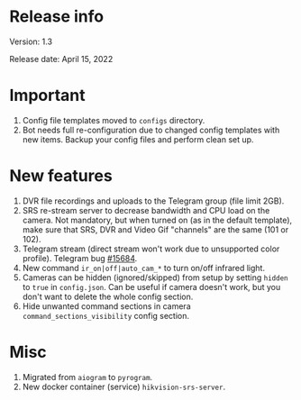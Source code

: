 # Release info

Version: 1.3

Release date: April 15, 2022

# Important
1. Config file templates moved to `configs` directory.
2. Bot needs full re-configuration due to changed config templates with new items.
   Backup your config files and perform clean set up.

# New features
1. DVR file recordings and uploads to the Telegram group (file limit 2GB).
2. SRS re-stream server to decrease bandwidth and CPU load on the camera. Not mandatory, 
but when turned on (as in the default template), make sure that SRS, DVR and Video Gif "channels" are the same (101 or 102).
3. Telegram stream (direct stream won't work due to unsupported color profile).
   Telegram bug [#15684](https://bugs.telegram.org/c/15684).
4. New command `ir_on|off|auto_cam_*` to turn on/off infrared light.
5. Cameras can be hidden (ignored/skipped) from setup by setting `hidden` to `true` in `config.json`. Can be useful if camera doesn't work, but you don't want to delete the whole config section.
6. Hide unwanted command sections in camera `command_sections_visibility` config section.

# Misc
1. Migrated from `aiogram` to `pyrogram`.
2. New docker container (service) `hikvision-srs-server`.
